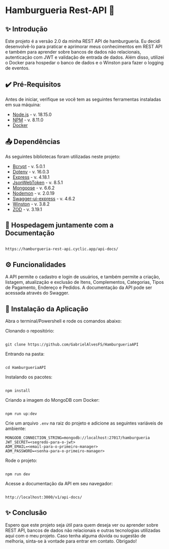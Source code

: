 
# Hamburgueria Rest-API :hamburger: 
## :sparkles: Introdução

Este projeto é a versão 2.0 da minha REST API de hamburgueria. Eu decidi desenvolvê-lo para praticar e aprimorar meus conhecimentos em REST API e também para aprender sobre bancos de dados não relacionais, autenticação com JWT e validação de entrada de dados. Além disso, utilizei o Docker para hospedar o banco de dados e o Winston para fazer o logging de eventos.
	

##  :heavy_check_mark: Pré-Requisitos
Antes de iniciar, verifique se você tem as seguintes ferramentas instaladas em sua máquina:

-   [Node.js](https://nodejs.org/en/) - v. 18.15.0
-   [NPM](https://www.npmjs.com/package/npm/v/8.11.0) - v. 8.11.0
-   [Docker](https://www.docker.com/products/docker-desktop/) 

##  :outbox_tray: Dependências
As seguintes bibliotecas foram utilizadas neste projeto:

-   [Bcrypt](https://www.npmjs.com/package/bcrypt) - v. 5.0.1
-   [Dotenv](https://www.npmjs.com/package/dotenv) - v. 16.0.3
-   [Express](https://expressjs.com/) - v. 4.18.1
-   [JsonWebToken](https://www.npmjs.com/package/jsonwebtoken) - v. 8.5.1
-   [Mongoose](https://www.npmjs.com/package/mongoose) - v. 6.6.2
-   [Nodemon](https://www.npmjs.com/package/nodemon) - v. 2.0.19
-   [Swagger-ui-express](https://www.npmjs.com/package/swagger-ui-express) - v. 4.6.2
-   [Winston](https://www.npmjs.com/package/winston) - v. 3.8.2
-   [ZOD](https://www.npmjs.com/package/zod) - v. 3.19.1

##  :rocket: Hospedagem juntamente com a Documentação

```

https://hamburgueria-rest-api.cyclic.app/api-docs/

```

## ⚙️ Funcionalidades

A API permite o cadastro e login de usuários, e também permite a criação, listagem, atualização e exclusão de Itens, Complementos, Categorias, Tipos de Pagamento, Endereço e Pedidos. A documentação da API pode ser acessada através do Swagger.


##  :rocket: Instalação da Aplicação

  

Abra o terminal/Powershell e rode os comandos abaixo:

Clonando o repositório:

```

git clone https://github.com/GabrielAlvesFS/HamburgueriaAPI

```

Entrando na pasta:

```

cd HamburgueriaAPI

```

Instalando os pacotes:

```

npm install

```

Criando a imagem do MongoDB  com Docker:

```

npm run up:dev

```

Crie um arquivo `.env` na raiz do projeto e adicione as seguintes variáveis de ambiente:

```
MONGODB_CONNECTION_STRING=mongodb://localhost:27017/hamburgueria
JWT_SECRET=<segredo-para-o-jwt>
ADM_EMAIL=<email-para-o-primeiro-manager>
ADM_PASSWORD=<senha-para-o-primeiro-manager>
```

Rode o projeto:
```

npm run dev

```

 Acesse a documentação da API em seu navegador:
```

http://localhost:3000/v1/api-docs/

```

## ✨ Conclusão 
Espero que este projeto seja útil para quem deseja ver ou aprender sobre REST API, bancos de dados não relacionais e outras tecnologias utilizadas aqui com o meu projeto. Caso tenha alguma dúvida ou sugestão de melhoria, sinta-se à vontade para entrar em contato. Obrigado!
